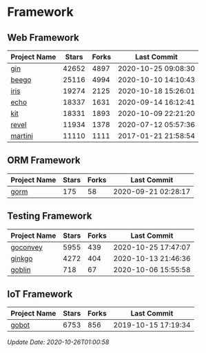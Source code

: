 # Framework

## Web Framework
| Project Name | Stars | Forks | Last Commit |
| ------------ | ----- | ----- | ----------- |
| [gin](https://github.com/gin-gonic/gin) | 42652 | 4897 | 2020-10-25 09:08:30 |
| [beego](https://github.com/astaxie/beego) | 25116 | 4994 | 2020-10-10 14:10:43 |
| [iris](https://github.com/kataras/iris) | 19274 | 2125 | 2020-10-18 15:26:01 |
| [echo](https://github.com/labstack/echo) | 18337 | 1631 | 2020-09-14 16:12:41 |
| [kit](https://github.com/go-kit/kit) | 18331 | 1893 | 2020-10-09 22:21:20 |
| [revel](https://github.com/revel/revel) | 11934 | 1378 | 2020-07-12 05:57:36 |
| [martini](https://github.com/go-martini/martini) | 11110 | 1111 | 2017-01-21 21:58:54 |

## ORM Framework
| Project Name | Stars | Forks | Last Commit |
| ------------ | ----- | ----- | ----------- |
| [gorm](https://github.com/jinzhu/gorm) | 175 | 58 | 2020-09-21 02:28:17 |

## Testing Framework
| Project Name | Stars | Forks | Last Commit |
| ------------ | ----- | ----- | ----------- |
| [goconvey](https://github.com/smartystreets/goconvey) | 5955 | 439 | 2020-10-25 17:47:07 |
| [ginkgo](https://github.com/onsi/ginkgo) | 4272 | 404 | 2020-10-13 21:46:36 |
| [goblin](https://github.com/franela/goblin) | 718 | 67 | 2020-10-06 15:55:58 |

## IoT Framework
| Project Name | Stars | Forks | Last Commit |
| ------------ | ----- | ----- | ----------- |
| [gobot](https://github.com/hybridgroup/gobot) | 6753 | 856 | 2019-10-15 17:19:34 |

*Update Date: 2020-10-26T01:00:58*